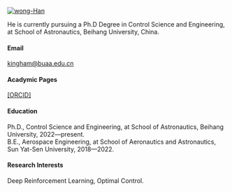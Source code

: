 

[![wong-Han](https://img.shields.io/badge/wong-han-github-blue?logo=github)](https://github.com/wong-han)

He is currently pursuing a Ph.D Degree in Control Science and Engineering, at School of Astronautics, Beihang University, China.

#### Email
kingham@buaa.edu.cn

#### Acadymic Pages
[[ORCID]](https://orcid.org/0009-0008-4257-2783)

#### Education
Ph.D.,  Control Science and Engineering, at School of Astronautics, Beihang University, 2022—present.\
B.E., Aerospace Engineering, at School of Aeronautics and Astronautics, Sun Yat-Sen University, 2018—2022.

#### Research Interests
Deep Reinforcement Learning, Optimal Control.

